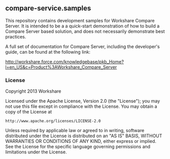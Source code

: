 compare-service.samples
-----------------------

This repository contains development samples for Workshare Compare Server. It is intended to be a a quick-start demonstration of how to build a Compare Server based solution, and does not necessarily demonstrate best practices.

A full set of documentation for Compare Server, including the developer's guide, can be found at the following link:

http://workshare.force.com/knowledgebase/pkb_Home?l=en_US&c=Product%3AWorkshare_Compare_Server

### License
Copyright 2013 Workshare 

Licensed under the Apache License, Version 2.0 (the "License");
you may not use this file except in compliance with the License.
You may obtain a copy of the License at

    http://www.apache.org/licenses/LICENSE-2.0

Unless required by applicable law or agreed to in writing, software
distributed under the License is distributed on an "AS IS" BASIS,
WITHOUT WARRANTIES OR CONDITIONS OF ANY KIND, either express or implied.
See the License for the specific language governing permissions and
limitations under the License.
